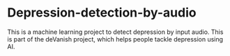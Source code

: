 # Depression-detection-by-audio
This is a machine learning project to detect depression by input audio. This is part of the deVanish project, which helps people tackle depression using AI.
